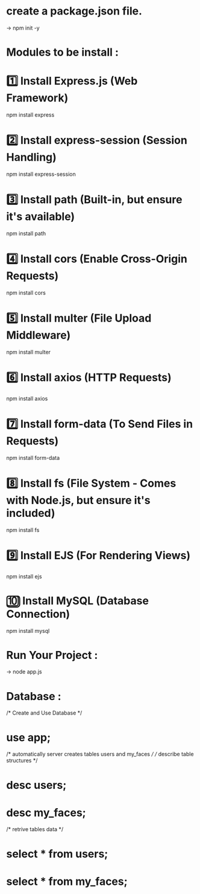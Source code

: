 # create a package.json file.
 -> npm init -y
 

# Modules to be install :

# 1️⃣ Install Express.js (Web Framework)
npm install express

# 2️⃣ Install express-session (Session Handling)
npm install express-session

# 3️⃣ Install path (Built-in, but ensure it's available)
npm install path

# 4️⃣ Install cors (Enable Cross-Origin Requests)
npm install cors

# 5️⃣ Install multer (File Upload Middleware)
npm install multer

# 6️⃣ Install axios (HTTP Requests)
npm install axios

# 7️⃣ Install form-data (To Send Files in Requests)
npm install form-data

# 8️⃣ Install fs (File System - Comes with Node.js, but ensure it's included)
npm install fs

# 9️⃣ Install EJS (For Rendering Views)
npm install ejs

# 🔟 Install MySQL (Database Connection)
npm install mysql


# Run Your Project :
-> node app.js


# Database :

/* Create and Use Database */
# use app;

/* automatically server creates tables users and my_faces */
/* describe table structures */
 # desc users;
 # desc my_faces;

/* retrive tables data */
# select * from users;
# select * from my_faces;
